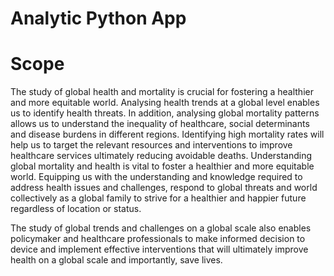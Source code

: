 # Analytic Python App

# Scope

The study of global health and mortality is crucial for fostering a healthier and more equitable world. Analysing health trends at a global level enables us to identify health threats. In addition, analysing global mortality patterns allows us to understand the inequality of healthcare, social determinants and disease burdens in different regions. Identifying high mortality rates will help us to target the relevant resources and interventions to improve healthcare services ultimately reducing avoidable deaths. Understanding global mortality and health is vital to foster a healthier and more equitable world. Equipping us with the understanding and knowledge required to address health issues and challenges, respond to global threats and world collectively as a global family to strive for a healthier and happier future regardless of location or status.

The study of global trends and challenges on a global scale also enables policymaker and healthcare professionals to make informed decision to device and implement effective interventions that will ultimately improve health on a global scale and importantly, save lives.
